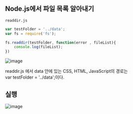 ## Node.js에서 파일 목록 알아내기

`readdir.js`


```javascript
var testFolder = '../data';
var fs = require('fs');

fs.readdir(testFolder, function(error , fileList){
    console.log(fileList);
})

```
![image](https://user-images.githubusercontent.com/66653324/104544659-a4b8dc80-566b-11eb-95f4-289f616831a2.png)

readdir.js 에서 data 안에 있는 CSS, HTML, JavaScript의 경로는
<br/>
var testFolder = '../data';이다.


## 실행

![image](https://user-images.githubusercontent.com/66653324/104544570-6b806c80-566b-11eb-9d71-75a4256a55a7.png)
